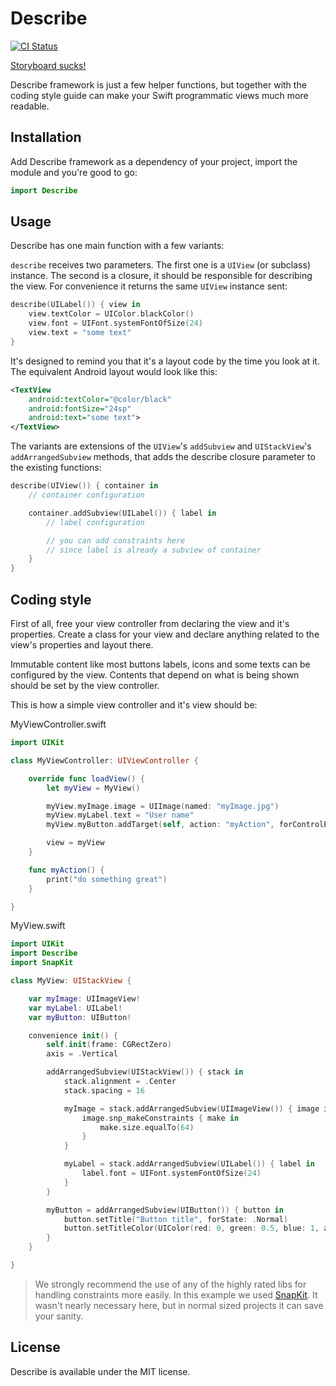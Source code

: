 # Describe

[![CI Status](http://img.shields.io/travis/mobLee/Describe.svg?style=flat)](https://travis-ci.org/mobLee/Describe)

[Storyboard sucks!](http://stackoverflow.com/a/19457257/1732725)

Describe framework is just a few helper functions, but together with the coding
style guide can make your Swift programmatic views much more readable.

## Installation

Add Describe framework as a dependency of your project, import the module and
you're good to go:

```swift
import Describe
```

## Usage

Describe has one main function with a few variants:

`describe` receives two parameters. The first one is a `UIView` (or subclass)
instance. The second is a closure, it should be responsible for describing the
view. For convenience it returns the same `UIView` instance sent:

```swift
describe(UILabel()) { view in
    view.textColor = UIColor.blackColor()
    view.font = UIFont.systemFontOfSize(24)
    view.text = "some text"
}
```

It's designed to remind you that it's a layout code by the time you look at it.
The equivalent Android layout would look like this:

```xml
<TextView
    android:textColor="@color/black"
    android:fontSize="24sp"
    android:text="some text">
</TextView>
```

The variants are extensions of the `UIView`'s `addSubview` and `UIStackView`'s
`addArrangedSubview` methods, that adds the describe closure parameter to the
existing functions:

```swift
describe(UIView()) { container in
    // container configuration

    container.addSubview(UILabel()) { label in
        // label configuration

        // you can add constraints here
        // since label is already a subview of container
    }
}
```

## Coding style

First of all, free your view controller from declaring the view and it's
properties. Create a class for your view and declare anything related to the
view's properties and layout there.

Immutable content like most buttons labels, icons and some texts can be
configured by the view. Contents that depend on what is being shown should be
set by the view controller.

This is how a simple view controller and it's view should be:

MyViewController.swift

```swift
import UIKit

class MyViewController: UIViewController {

    override func loadView() {
        let myView = MyView()

        myView.myImage.image = UIImage(named: "myImage.jpg")
        myView.myLabel.text = "User name"
        myView.myButton.addTarget(self, action: "myAction", forControlEvents: .TouchUpInside)

        view = myView
    }

    func myAction() {
        print("do something great")
    }

}
```

MyView.swift

```swift
import UIKit
import Describe
import SnapKit

class MyView: UIStackView {

    var myImage: UIImageView!
    var myLabel: UILabel!
    var myButton: UIButton!

    convenience init() {
        self.init(frame: CGRectZero)
        axis = .Vertical

        addArrangedSubview(UIStackView()) { stack in
            stack.alignment = .Center
            stack.spacing = 16

            myImage = stack.addArrangedSubview(UIImageView()) { image in
                image.snp_makeConstraints { make in
                    make.size.equalTo(64)
                }
            }

            myLabel = stack.addArrangedSubview(UILabel()) { label in
                label.font = UIFont.systemFontOfSize(24)
            }
        }

        myButton = addArrangedSubview(UIButton()) { button in
            button.setTitle("Button title", forState: .Normal)
            button.setTitleColor(UIColor(red: 0, green: 0.5, blue: 1, alpha: 1), forState: .Normal)
        }
    }

}
```

> We strongly recommend the use of any of the highly rated libs for handling
constraints more easily. In this example we used [SnapKit](http://snapkit.io/).
It wasn't nearly necessary here, but in normal sized projects it can save your
sanity.

## License

Describe is available under the MIT license.
